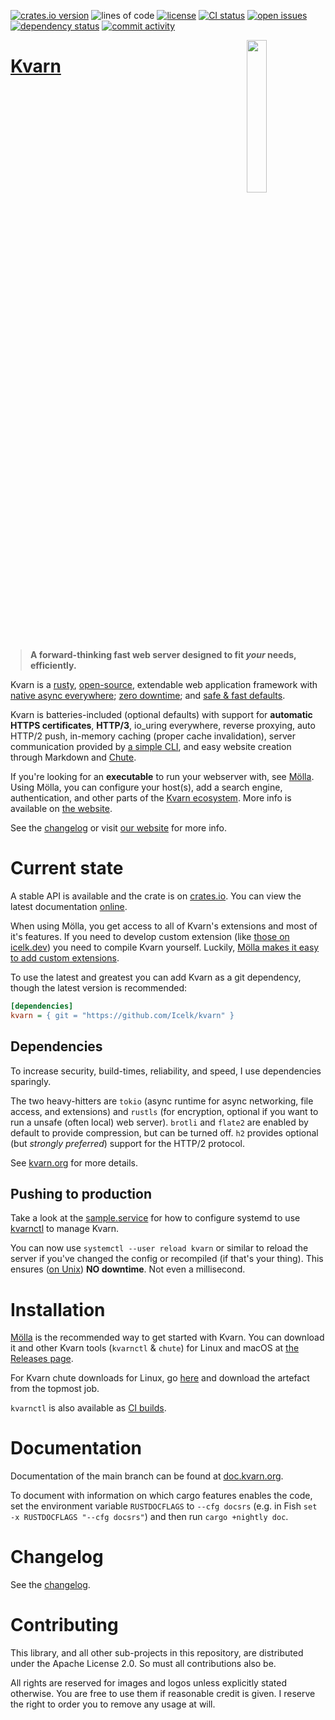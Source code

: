 [![crates.io version](https://img.shields.io/crates/v/kvarn)](https://crates.io/crates/kvarn)
![lines of code](https://tokei.rs/b1/github/Icelk/kvarn?style=flat)
[![license](https://img.shields.io/github/license/Icelk/kvarn)](#contributing)
[![CI status](https://img.shields.io/github/actions/workflow/status/Icelk/kvarn/main.yml?branch=main)](https://github.com/Icelk/kvarn/actions)
[![open issues](https://img.shields.io/github/issues-raw/Icelk/kvarn)](https://github.com/Icelk/kvarn/issues)
[![dependency status](https://img.shields.io/deps-rs/repo/github/Icelk/kvarn)](https://deps.rs/repo/github/Icelk/kvarn)
[![commit activity](https://img.shields.io/github/commit-activity/m/Icelk/kvarn?label=commits)](https://github.com/Icelk/kvarn/tree/main/)

<img align="right" width="25%" src="https://kvarn.org/logo.svg">

# [Kvarn](https://kvarn.org/)

<blockquote style="display: inline-block; margin: 0 1rem">
    <b
        >A forward-thinking fast web server designed to fit
        <i>your</i> needs, efficiently.</b
    >
</blockquote>
<p>
    Kvarn is a <a href="https://rust-lang.org">rusty</a>,
    <a href="https://github.com/Icelk/kvarn/blob/main/LICENSE"
        >open-source</a
    >, extendable web application framework with
    <a href="https://kvarn.org/extensions/">native async everywhere</a>;
    <a href="https://kvarn.org/features/#graceful-shutdown--handover"
        >zero downtime</a
    >; and
    <a href="https://kvarn.org/features/#sane-defaults"
        >safe &amp; fast defaults</a
    >.
</p>
<p>
    Kvarn is batteries-included (optional defaults) with support for
    <b>automatic HTTPS certificates</b>, <b>HTTP/3</b>, io_uring everywhere,
    reverse proxying, auto HTTP/2 push, in-memory caching (proper cache
    invalidation), server communication provided by
    <a href="https://github.com/Icelk/kvarn/tree/main/ctl/">a simple CLI</a
    >, and easy website creation through Markdown and
    <a href="https://github.com/Icelk/kvarn/tree/main/chute/">Chute</a>.
</p>

If you're looking for an **executable** to run your webserver with, see [Mölla](https://github.com/Icelk/moella).
Using Mölla, you can configure your host(s), add a search engine, authentication, and other parts of the
[Kvarn ecosystem](https://kvarn.org/ecosystem/). More info is available on [the website](https://kvarn.org/moella/).

See the [changelog](CHANGELOG.md) or visit [our website](https://kvarn.org/) for more info.

# Current state

A stable API is available and the crate is on [crates.io](https://crates.io/crates/kvarn).
You can view the latest documentation [online](https://doc.kvarn.org).

When using Mölla, you get access to all of Kvarn's extensions and most of it's features.
If you need to develop custom extension (like [those on icelk.dev](https://github.com/Icelk/icelk.dev/blob/main/server/src/main.rs#L44-L573))
you need to compile Kvarn yourself. Luckily,
[Mölla makes it easy to add custom extensions](https://github.com/Icelk/icelk.dev/blob/659df7f19b2ac22efbe4d20f0978c9f58964c76b/server/src/main.rs#L13-L21).

To use the latest and greatest you can add Kvarn as a git dependency, though the latest version is recommended:

```ini
[dependencies]
kvarn = { git = "https://github.com/Icelk/kvarn" }
```

## Dependencies

To increase security, build-times, reliability, and speed, I use dependencies sparingly.

The two heavy-hitters are `tokio` (async runtime for async networking, file access, and extensions) and `rustls` (for encryption, optional if you want to run a unsafe (often local) web server).
`brotli` and `flate2` are enabled by default to provide compression, but can be turned off.
`h2` provides optional (but _strongly preferred_) support for the HTTP/2 protocol.

See [kvarn.org](https://kvarn.org/cargo-features.) for more details.

## Pushing to production

Take a look at the [sample.service](https://github.com/Icelk/kvarn/blob/main/sample.service)
for how to configure systemd to use [kvarnctl](https://kvarn.org/ctl/) to manage Kvarn.

You can now use `systemctl --user reload kvarn` or similar to reload the server
if you've changed the config or recompiled (if that's your thing).
This ensures ([on Unix](https://kvarn.org/shutdown-handover.#handover)) **NO downtime**. Not even a millisecond.

# Installation

[Mölla](https://github.com/Icelk/moella#installation) is the recommended way to get started with Kvarn.
You can download it and other Kvarn tools (`kvarnctl` & `chute`)
for Linux and macOS at [the Releases page](https://github.com/Icelk/moella/releases).

For Kvarn chute downloads for Linux, go [here](https://github.com/Icelk/kvarn/actions/workflows/chute.yml)
and download the artefact from the topmost job.

`kvarnctl` is also available as [CI builds](https://github.com/Icelk/kvarn/actions/workflows/kvarnctl.yml).

# Documentation

Documentation of the main branch can be found at [doc.kvarn.org](https://doc.kvarn.org/).

To document with information on which cargo features enables the code,
set the environment variable `RUSTDOCFLAGS` to `--cfg docsrs`
(e.g. in Fish `set -x RUSTDOCFLAGS "--cfg docsrs"`)
and then run `cargo +nightly doc`.

# Changelog

See the [changelog](https://github.com/Icelk/kvarn/blob/main/CHANGELOG.md).

# Contributing

This library, and all other sub-projects in this repository,
are distributed under the Apache License 2.0.
So must all contributions also be.

All rights are reserved for images and logos unless explicitly stated otherwise.
You are free to use them if reasonable credit is given. I reserve the right to order you to remove any usage at will.
